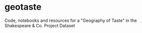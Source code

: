 # geotaste
Code, notebooks and resources for a "Geography of Taste" in the Shakespeare &amp; Co. Project Dataset
